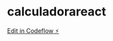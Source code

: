 # calculadorareact

[Edit in Codeflow ⚡️](https://stackblitz.com/~/github.com/lmoyano21/calculadorareact)